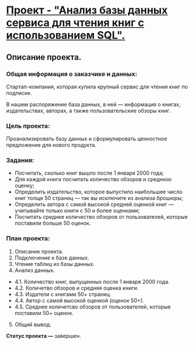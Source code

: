 # [Проект - "Анализ базы данных сервиса для чтения книг с использованием SQL".](https://github.com/usr036943/yandex_practicum_projects/blob/main/9.%20Анализ%20базы%20данных%20сервиса%20для%20чтения%20книг%20с%20использованием%20SQL/9.%20Анализ%20базы%20данных%20сервиса%20для%20чтения%20книг%20с%20использованием%20SQL.ipynb)
## Описание проекта.
### Общая информация о заказчике и данных: 
Стартап-компания, которая купила крупный сервис для чтения книг по подписке.

В нашем распоряжение база данных, в ней — информация о книгах, издательствах, авторах, а также пользовательские обзоры книг.

### Цель проекта:
Проанализировать базу данных и сформулировать ценностное предложение для нового продукта.

### Задания:

- Посчитать, сколько книг вышло после 1 января 2000 года;
- Для каждой книги посчитать количество обзоров и среднюю оценку;
- Определить издательство, которое выпустило наибольшее число книг толще 50 страниц — так вы исключите из анализа брошюры;
- Определить автора с самой высокой средней оценкой книг — учитывайте только книги с 50 и более оценками;
- Посчитать среднее количество обзоров от пользователей, которые поставили больше 50 оценок.

### План проекта:

1. Описание проекта.
2. Подключение к базе данных.
3. Чтение таблиц из базы данных.
4. Анализ данных.
- 4.1. Количество книг, выпущенных после 1 января 2000 года.
- 4.2. Количетво обзоров и средняя оценка книги.
- 4.3. Издатели с книгами 50+ страниц.
- 4.4. Автор с самой высокой оценкой (оценок 50+).
- 4.5. Среднее количетсво обзоров от пользователей, которые поставили 50+ оценок.
5. Общий вывод.

**Статус проекта —** завершен. 
